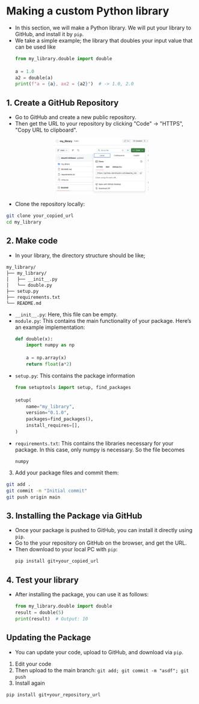 # Making a custom Python library
* In this section, we will make a Python library. We will put your library to GitHub, and install it by `pip`.
* We take a simple example; the library that doubles your input value that can be used like
  ```python
  from my_library.double import double

  a = 1.0
  a2 = double(a)
  print(f"a = {a}, ax2 = {a2}")  # -> 1.0, 2.0
  ```

## 1. Create a GitHub Repository
* Go to GitHub and create a new public repository.
* Then get the URL to your repository by clicking "Code" -> "HTTPS", "Copy URL to clipboard".

<div align=center>
<img src="../figures/my_library.png" width=50%>
</div>

* Clone the repository locally:
```bash
git clone your_copied_url
cd my_library
```

## 2. Make code
* In your library, the directory structure should be like;

```
my_library/
├── my_library/
│   ├── __init__.py
│   └── double.py
├── setup.py
├── requirements.txt
└── README.md
```

* `__init__.py`: Here, this file can be empty.
* `module.py`: This contains the main functionality of your package. Here’s an example implementation:
  ```python
  def double(x):
      import numpy as np

      a = np.array(x)
      return float(a*2)
  ```
* `setup.py`: This contains the package information
  ```python
  from setuptools import setup, find_packages

  setup(
      name="my_library",
      version="0.1.0",
      packages=find_packages(),
      install_requires=[],
  )
  ```
* `requirements.txt`: This contains the libraries necessary for your package. In this case, only numpy is necessary. So the file becomes
  ```
  numpy
  ```

3. Add your package files and commit them:
  ```sh
  git add .
  git commit -m "Initial commit"
  git push origin main
  ```

## 3. Installing the Package via GitHub
* Once your package is pushed to GitHub, you can install it directly using `pip`.
* Go to the your repository on GitHub on the browser, and get the URL.
* Then download to your local PC with `pip`:
  ```sh
  pip install git+your_copied_url
  ```

## 4. Test your library
* After installing the package, you can use it as follows:
  ```python
  from my_library.double import double
  result = double(5)
  print(result)  # Output: 10
  ```

## Updating the Package
* You can update your code, upload to GitHub, and download via `pip`.
1. Edit your code
2. Then upload to the main branch: `git add; git commit -m "asdf"; git push`
3. Install again
  ```sh
  pip install git+your_repository_url
  ```
